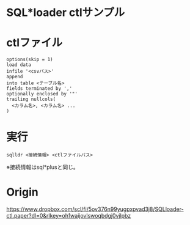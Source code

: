 # SQL*loader ctlサンプル

# ctlファイル
    options(skip = 1)
    load data
    infile '<csvパス>'
    append
    into table <テーブル名>
    fields terminated by ','
    optionally enclosed by '"'
    trailing nullcols(
      <カラム名>, <カラム名> ...
    )


# 実行
    sqlldr <接続情報> <ctlファイルパス>

※接続情報はsql*plusと同じ。

# Origin

https://www.dropbox.com/scl/fi/5ov376n99yugpxpvad3j8/SQLloader-ctl.paper?dl=0&rlkey=oh1waijovlswoqbdgj0vjlpbz
